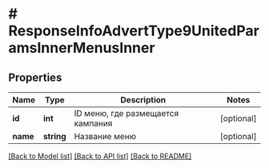 # # ResponseInfoAdvertType9UnitedParamsInnerMenusInner

## Properties

Name | Type | Description | Notes
------------ | ------------- | ------------- | -------------
**id** | **int** | ID меню, где размещается кампания | [optional]
**name** | **string** | Название меню | [optional]

[[Back to Model list]](../../README.md#models) [[Back to API list]](../../README.md#endpoints) [[Back to README]](../../README.md)
